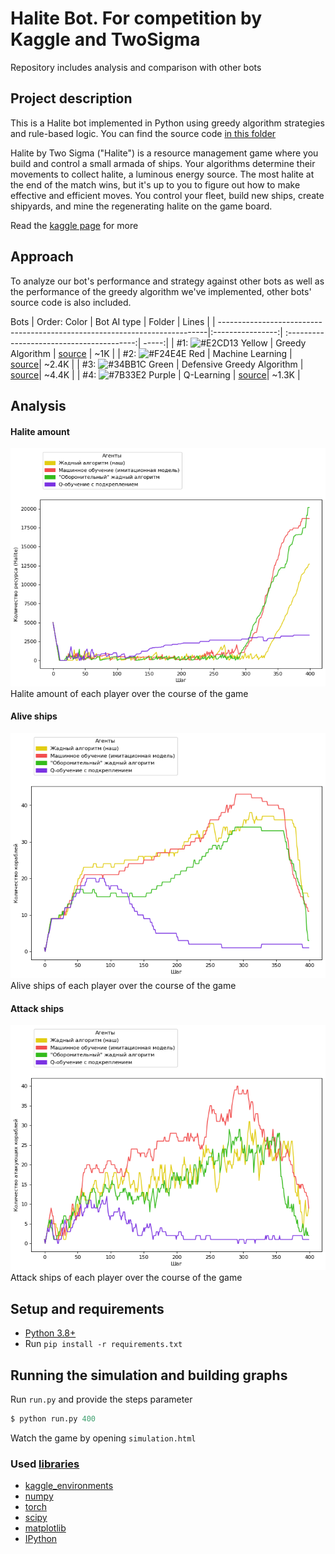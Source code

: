# Halite Bot. For competition by Kaggle and TwoSigma
Repository includes analysis and comparison with other bots

## Project description
This is a Halite bot implemented in Python using greedy algorithm strategies and rule-based logic. You can find the source code [in this folder](halite-greedy-algorithm-bot/)

Halite by Two Sigma ("Halite") is a resource management game where you build and control a small armada of ships. Your algorithms determine their movements to collect halite, a luminous energy source. The most halite at the end of the match wins, but it's up to you to figure out how to make effective and efficient moves. You control your fleet, build new ships, create shipyards, and mine the regenerating halite on the game board.

Read the [kaggle page](https://www.kaggle.com/c/halite) for more

## Approach
To analyze our bot's performance and strategy against other bots as well as the performance of the greedy algorithm we've implemented, other bots' source code is also included.

Bots
| Order: Color                                                               | Bot AI type      | Folder                                    | Lines  |
| ---------------------------------------------------------------------------|:----------------:| :----------------------------------------:| -----:|
| #1: ![#E2CD13](https://via.placeholder.com/15/E2CD13/000000?text=+) Yellow | Greedy Algorithm | [source](./halite-greedy-algorithm-bot/)  | ~1K |
| #2: ![#F24E4E](https://via.placeholder.com/15/F24E4E/000000?text=+) Red    | Machine Learning | [source](./halite-imitation-learning-bot/)| ~2.4K |
| #3: ![#34BB1C](https://via.placeholder.com/15/34BB1C/000000?text=+) Green    | Defensive Greedy Algorithm | [source](./halite-defensive-greedy-bot/)| ~4.4K |
| #4: ![#7B33E2](https://via.placeholder.com/15/7B33E2/000000?text=+) Purple    | Q-Learning | [source](./halite-q-learning-bot/)| ~1.3K |

## Analysis

#### Halite amount  
![Halite amount of each player over the course of the game](analysis/graph_total_halite_during_match.png)  
Halite amount of each player over the course of the game  

#### Alive ships  
![Alive ships of each player over the course of the game](analysis/graph_total_ships_during_match.png)  
Alive ships of each player over the course of the game  

#### Attack ships  
![Attack ships of each player over the course of the game](analysis/graph_total_attack_ships_during_match.png)  
Attack ships of each player over the course of the game  

## Setup and requirements
 - [Python 3.8+](python.org)
 - Run `pip install -r requirements.txt`
 
## Running the simulation and building graphs
Run `run.py` and provide the steps parameter
```python
$ python run.py 400
```
Watch the game by opening `simulation.html`
 
### Used [libraries](requirements.txt)
 - [kaggle_environments](https://github.com/Kaggle/kaggle-environments)
 - [numpy](https://numpy.org/)
 - [torch](https://pytorch.org/)
 - [scipy](https://www.scipy.org/)
 - [matplotlib](https://matplotlib.org/)
 - [IPython](https://ipython.org/)
